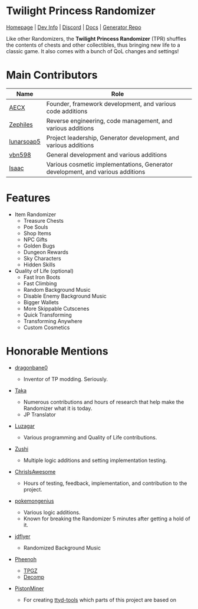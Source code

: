 # Twilight Princess Randomizer
[Homepage](https://tprandomizer.com) | [Dev Info](https://wiki.tprandomizer.com/index.php?title=Dev) | [Discord](https://discord.tprandomizer.com) | [Docs](https://zsrtp.github.io/Randomizer) | [Generator Repo](//github.com/zsrtp/Randomizer-Web-Generator)

Like other Randomizers, the **Twilight Princess Randomizer** (TPR) shuffles the contents of chests and other collectibles, thus bringing new life to a classic game. It also comes with a bunch of QoL changes and settings!

# Main Contributors
|Name|Role|
|----------------|-------------------------------|
|[AECX](//github.com/AECX)|Founder, framework development, and various code additions|
|[Zephiles](//github.com/Zephiles)|Reverse engineering, code management, and various additions|
|[lunarsoap5](//github.com/lunarsoap5)|Project leadership, Generator development, and various additions|
|[vbn598](//github.com/vbn598)|General development and various additions|
|[Isaac](//github.com/icogn)|Various cosmetic implementations, Generator development, and various additions|

# Features
* Item Randomizer
  * Treasure Chests
  * Poe Souls
  * Shop Items
  * NPC Gifts
  * Golden Bugs
  * Dungeon Rewards
  * Sky Characters
  * Hidden Skills
* Quality of Life (optional)
  * Fast Iron Boots
  * Fast Climbing
  * Random Background Music
  * Disable Enemy Background Music
  * Bigger Wallets
  * More Skippable Cutscenes
  * Quick Transforming
  * Transforming Anywhere
  * Custom Cosmetics

# Honorable Mentions
* [dragonbane0](//github.com/dragonbane0)
    * Inventor of TP modding. Seriously.
      
* [Taka](//github.com/takarikka)
    * Numerous contributions and hours of research that help make the Randomizer what it is today.
    * JP Translator
 
* [Luzagar](//github.com/luzagar)
    * Various programming and Quality of Life contributions.
 
* [Zushi](//github.com/zushi11)
    * Multiple logic additions and setting implementation testing.

* [ChrisIsAwesome](//github.com/chrisisawesome)
    * Hours of testing, feedback, implementation, and contribution to the project.

* [pokemongenius](https://www.youtube.com/channel/UCYLDKIanJNTeRQiJN3xP2Qw)
    * Various logic additions.
    * Known for breaking the Randomizer 5 minutes after getting a hold of it.

* [jdflyer](//github.com/jdflyer)
    * Randomized Background Music

* [Pheenoh](//github.com/Pheenoh)
    * [TPGZ](//github.com/zsrtp/tpgz)
    * [Decomp](//github.com/zeldaret/tp)

* [PistonMiner](//github.com/PistonMiner)
    * For creating [ttyd-tools](//github.com/PistonMiner/ttyd-tools) which parts of this project are based on
